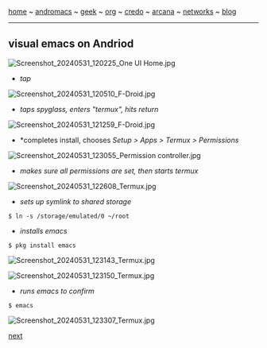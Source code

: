 [home](README.md) ~ [andromacs](andromacs.md) ~ [geek](geekcode.md) ~ [org](orgmode.md) ~ [credo](credo.md) ~ [arcana](arcana.md) ~ [networks](networking.md) ~ [blog](blogroll.md)

-----


## visual emacs on Andriod 

![Screenshot_20240531_120225_One UI Home.jpg](https://github.com/billwear/billwear.github.io/assets/18288776/fc1f0dd8-6bb2-48ac-90fa-7be27abdd0d0)

* *tap*

![Screenshot_20240531_120510_F-Droid.jpg](https://github.com/billwear/billwear.github.io/assets/18288776/98af3f21-afcf-4d98-8c87-1e0a8dbb1005)

* *taps spyglass, enters "termux", hits return*

![Screenshot_20240531_121259_F-Droid.jpg](https://github.com/billwear/billwear.github.io/assets/18288776/81b90f0b-6763-4bb6-a5b3-1b1e40408063)

* *completes install, chooses *Setup > Apps > Termux > Permissions*

![Screenshot_20240531_123055_Permission controller.jpg](https://github.com/billwear/billwear.github.io/assets/18288776/cc99237b-3287-4dbc-a5da-1a7b8728faf9)

* *makes sure all permissions are set, then starts termux*

![Screenshot_20240531_122608_Termux.jpg](https://github.com/billwear/billwear.github.io/assets/18288776/fed3723d-757d-4a84-86c3-ead6beee8e4a)

* *sets up symlink to shared storage*

```nohighlight
$ ln -s /storage/emulated/0 ~/root
```

* *installs emacs*

```nohighlight
$ pkg install emacs
```

![Screenshot_20240531_123143_Termux.jpg](https://github.com/billwear/billwear.github.io/assets/18288776/796d0ffa-8470-4987-a013-17a0dfc55250)

![Screenshot_20240531_123150_Termux.jpg](https://github.com/billwear/billwear.github.io/assets/18288776/8b2d03d1-a79d-4b2e-9ec3-ab34c62fbec7)

* *runs emacs to confirm*

```nohighlight
$ emacs
```

![Screenshot_20240531_123307_Termux.jpg](https://github.com/billwear/billwear.github.io/assets/18288776/23dffeb3-56db-4df5-b387-83e98aefc44f)

[next](two.md)








